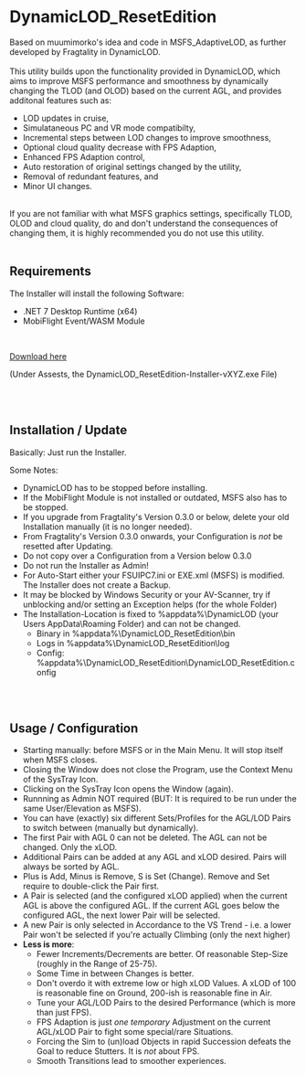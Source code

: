 # DynamicLOD_ResetEdition

Based on muumimorko's idea and code in MSFS_AdaptiveLOD, as further developed by Fragtality in DynamicLOD.<br/><br/>
This utility builds upon the functionality provided in DynamicLOD, which aims to improve MSFS performance and smoothness by dynamically changing the TLOD (and OLOD) based on the current AGL, and provides additonal features such as:<br/>
- LOD updates in cruise,<br/> 
- Simulataneous PC and VR mode compatibilty,<br/>
- Incremental steps between LOD changes to improve smoothness,<br/>
- Optional cloud quality decrease with FPS Adaption,<br/>
- Enhanced FPS Adaption control,<br/>
- Auto restoration of original settings changed by the utility,<br/>
- Removal of redundant features, and<br/>
- Minor UI changes.<br/><br/>

If you are not familiar with what MSFS graphics settings, specifically TLOD, OLOD and cloud quality, do and don't understand the consequences of changing them, it is highly recommended you do not use this utility.
<br/><br/>

## Requirements

The Installer will install the following Software:
- .NET 7 Desktop Runtime (x64)
- MobiFlight Event/WASM Module

<br/>

[Download here](https://github.com/ResetXPDR/DynamicLOD_ResetEdition/releases/latest)

(Under Assests, the DynamicLOD_ResetEdition-Installer-vXYZ.exe File)

<br/><br/>

## Installation / Update
Basically: Just run the Installer.<br/>

Some Notes:
- DynamicLOD has to be stopped before installing.
- If the MobiFlight Module is not installed or outdated, MSFS also has to be stopped.
- If you upgrade from Fragtality's Version 0.3.0 or below, delete your old Installation manually (it is no longer needed).
- From Fragtality's Version 0.3.0 onwards, your Configuration is *not* be resetted after Updating.
- Do not copy over a Configuration from a Version below 0.3.0
- Do not run the Installer as Admin!
- For Auto-Start either your FSUIPC7.ini or EXE.xml (MSFS) is modified. The Installer does not create a Backup.
- It may be blocked by Windows Security or your AV-Scanner, try if unblocking and/or setting an Exception helps (for the whole Folder)
- The Installation-Location is fixed to %appdata%\DynamicLOD (your Users AppData\Roaming Folder) and can not be changed.
  - Binary in %appdata%\DynamicLOD_ResetEdition\bin
  - Logs in %appdata%\DynamicLOD_ResetEdition\log
  - Config: %appdata%\DynamicLOD_ResetEdition\DynamicLOD_ResetEdition.config

<br/><br/>

## Usage / Configuration

- Starting manually: before MSFS or in the Main Menu. It will stop itself when MSFS closes. 
- Closing the Window does not close the Program, use the Context Menu of the SysTray Icon.
- Clicking on the SysTray Icon opens the Window (again).
- Runnning as Admin NOT required (BUT: It is required to be run under the same User/Elevation as MSFS).
- You can have (exactly) six different Sets/Profiles for the AGL/LOD Pairs to switch between (manually but dynamically).
- The first Pair with AGL 0 can not be deleted. The AGL can not be changed. Only the xLOD.
- Additional Pairs can be added at any AGL and xLOD desired. Pairs will always be sorted by AGL.
- Plus is Add, Minus is Remove, S is Set (Change). Remove and Set require to double-click the Pair first.
- A Pair is selected (and the configured xLOD applied) when the current AGL is above the configured AGL. If the current AGL goes below the configured AGL, the next lower Pair will be selected.
- A new Pair is only selected in Accordance to the VS Trend - i.e. a lower Pair won't be selected if you're actually Climbing (only the next higher)
- **Less is more**:
  - Fewer Increments/Decrements are better. Of reasonable Step-Size (roughly in the Range of 25-75).
  - Some Time in between Changes is better.
  - Don't overdo it with extreme low or high xLOD Values. A xLOD of 100 is reasonable fine on Ground, 200-ish is reasonable fine in Air.
  - Tune your AGL/LOD Pairs to the desired Performance (which is more than just FPS).
  - FPS Adaption is just *one temporary* Adjustment on the current AGL/xLOD Pair to fight some special/rare Situations.
  - Forcing the Sim to (un)load Objects in rapid Succession defeats the Goal to reduce Stutters. It is *not* about FPS.
  - Smooth Transitions lead to smoother experiences.  

<br/><br/>
